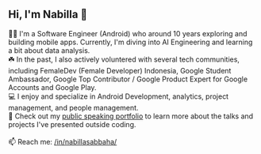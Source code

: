 ## Hi, I'm Nabilla 👋

🧕🏼 I'm a Software Engineer (Android) who around 10 years exploring and building mobile apps. Currently, I'm diving into AI Engineering and learning a bit about data analysis. <br>
☘️ In the past, I also actively voluntered with several tech communities, including FemaleDev (Female Developer) Indonesia, Google Student Ambassador, Google Top Contributor / Google Product Expert for Google Accounts and Google Play. <br>
💻 I enjoy and specialize in Android Development, analytics, project management, and people management. <br>
🎤 Check out my [public speaking portfolio](https://github.com/nabillasab/nabillasab/blob/main/public-speaking.md) to learn more about the talks and projects I've presented outside coding.<br><br>
📫 Reach me: [/in/nabillasabbaha/](https://www.linkedin.com/in/nabillasabbaha/)

